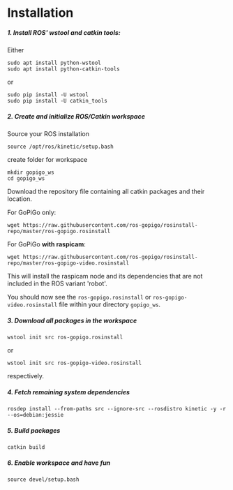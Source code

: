 # Installation

##### 1. Install ROS' wstool and catkin tools:
Either
```
sudo apt install python-wstool
sudo apt install python-catkin-tools
```
or
```
sudo pip install -U wstool
sudo pip install -U catkin_tools
```

##### 2. Create and initialize ROS/Catkin workspace
Source your ROS installation
```
source /opt/ros/kinetic/setup.bash
```
create folder for workspace
```
mkdir gopigo_ws
cd gopigo_ws
```

Download the repository file containing all catkin packages and their location.

For GoPiGo only:
```
wget https://raw.githubusercontent.com/ros-gopigo/rosinstall-repo/master/ros-gopigo.rosinstall
```

For GoPiGo **with raspicam**:
```
wget https://raw.githubusercontent.com/ros-gopigo/rosinstall-repo/master/ros-gopigo-video.rosinstall
```
This will install the raspicam node and its dependencies that are not included in the ROS variant 'robot'.

You should now see the `ros-gopigo.rosinstall` or `ros-gopigo-video.rosinstall` file within your directory `gopigo_ws`.

##### 3. Download all packages in the workspace
```
wstool init src ros-gopigo.rosinstall
```
or
```
wstool init src ros-gopigo-video.rosinstall
```
respectively.

##### 4. Fetch remaining system dependencies
```
rosdep install --from-paths src --ignore-src --rosdistro kinetic -y -r --os=debian:jessie
```

##### 5. Build packages
```
catkin build
```

##### 6. Enable workspace and have fun
```
source devel/setup.bash
```
